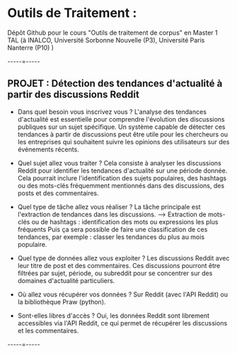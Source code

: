 # Outils de Traitement :
Dépôt Github pour le cours "Outils de traitement de corpus" en Master 1 TAL (à INALCO, Université Sorbonne Nouvelle (P3), Université Paris Nanterre (P10) )

-----=-----

## PROJET : Détection des tendances d'actualité à partir des discussions Reddit

- Dans quel besoin vous inscrivez vous ?
L'analyse des tendances d'actualité est essentielle pour comprendre l'évolution des discussions publiques sur un sujet spécifique. Un système capable de détecter ces tendances à partir de discussions peut être utile pour les chercheurs ou les entreprises qui souhaitent suivre les opinions des utilisateurs sur des événements récents.

- Quel sujet allez vous traiter ?
Cela consiste à analyser les discussions Reddit pour identifier les tendances d'actualité sur une période donnée. Cela pourrait inclure l'identification des sujets populaires, des hashtags ou des mots-clés fréquemment mentionnés dans des discussions, des posts et des commentaires.

- Quel type de tâche allez vous réaliser ?
La tâche principale est l'extraction de tendances dans les discussions.
--> Extraction de mots-clés ou de hashtags : identification des mots ou expressions les plus fréquents
Puis ça sera possible de faire une classification de ces tendances, par exemple : classer les tendances du plus au mois populaire.

- Quel type de données allez vous exploiter ?
Les discussions Reddit avec leur titre de post et des commentaires.
Ces discussions pourront être filtrées par sujet, période, ou subreddit pour se concentrer sur des domaines d'actualité particuliers.

- Où allez vous récupérer vos données ?
Sur Reddit (avec l'API Reddit) ou la bibliothèque Praw (python).

- Sont-elles libres d'accès ?
Oui, les données Reddit sont librement accessibles via l'API Reddit, ce qui permet de récupérer les discussions et les commentaires.

-----=-----
